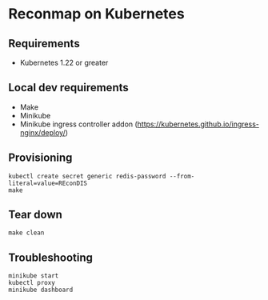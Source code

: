 
# Reconmap on Kubernetes

## Requirements

- Kubernetes 1.22 or greater

## Local dev requirements

- Make
- Minikube
- Minikube ingress controller addon (https://kubernetes.github.io/ingress-nginx/deploy/)

## Provisioning

```shell
kubectl create secret generic redis-password --from-literal=value=REconDIS
make
```

## Tear down

```shell
make clean
```

## Troubleshooting

```shell
minikube start
kubectl proxy
minikube dashboard
```


